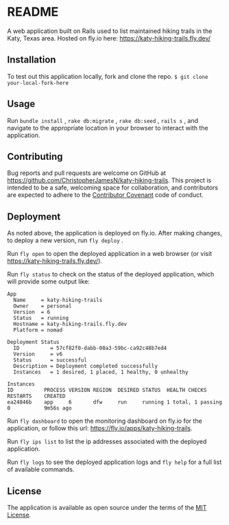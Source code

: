 # README

A web application built on Rails used to list maintained hiking trails in the Katy, Texas area. Hosted on fly.io here: https://katy-hiking-trails.fly.dev/

## Installation

To test out this application locally, fork and clone the repo.
 `$ git clone your-local-fork-here`

## Usage

Run `bundle install` , `rake db:migrate` , `rake db:seed` , `rails s` , and navigate to the appropriate location in your browser to interact with the application.

## Contributing

Bug reports and pull requests are welcome on GitHub at https://github.com/ChristopherJamesN/katy-hiking-trails. This project is intended to be a safe, welcoming space for collaboration, and contributors are expected to adhere to the [Contributor Covenant](contributor-covenant.org) code of conduct.

## Deployment

As noted above, the application is deployed on fly.io. After making changes, to deploy a new
version, run `fly deploy` .

Run `fly open` to open the deployed application in a web browser (or visit
https://katy-hiking-trails.fly.dev/).

Run `fly status` to check on the status of the deployed application, which will provide some
output like:

```shell
App
  Name     = katy-hiking-trails          
  Owner    = personal                    
  Version  = 6                           
  Status   = running                     
  Hostname = katy-hiking-trails.fly.dev  
  Platform = nomad                       

Deployment Status
  ID          = 57cf82f0-dabb-08a3-59bc-ca92c48b7ed4         
  Version     = v6                                           
  Status      = successful                                   
  Description = Deployment completed successfully            
  Instances   = 1 desired, 1 placed, 1 healthy, 0 unhealthy  

Instances
ID      	PROCESS	VERSION	REGION	DESIRED	STATUS 	HEALTH CHECKS     	RESTARTS	CREATED
ea24846b	app    	6      	dfw   	run    	running	1 total, 1 passing	0       	9m56s ago
```

Run `fly dashboard` to open the monitoring dashboard on fly.io for the application, or follow
this url: https://fly.io/apps/katy-hiking-trails.

Run `fly ips list` to list the ip addresses associated with the deployed application.

Run `fly logs` to see the deployed application logs and `fly help` for a full list of available
commands.

## License

The application is available as open source under the terms of the [MIT License](http://opensource.org/licenses/MIT).
